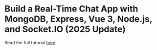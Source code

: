 # Build a Real-Time Chat App with MongoDB, Express, Vue 3, Node.js, and Socket.IO (2025 Update)

Read the full tutorial [here](https://www.djamware.com/post/5b6a681f80aca76a2cbd98fb/build-a-realtime-chat-app-with-mongodb-express-vue-3-nodejs-and-socketio-2025-update).
